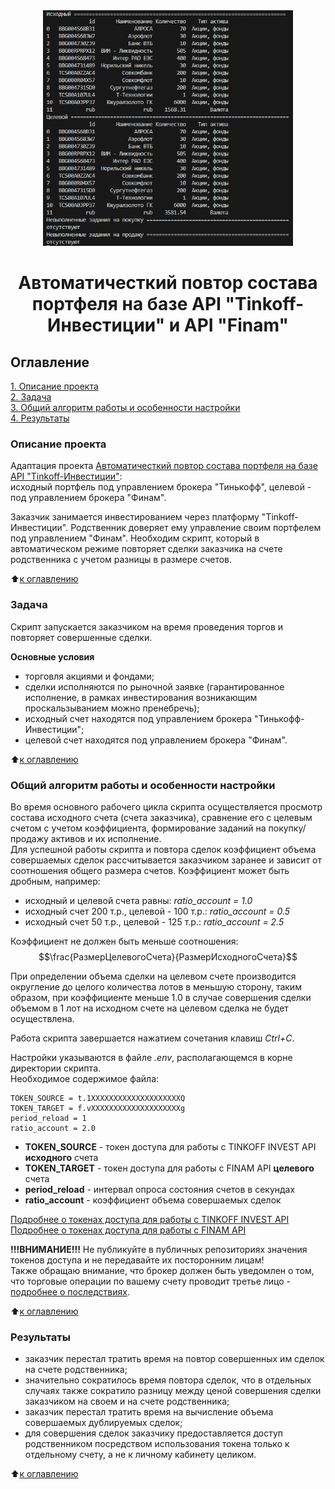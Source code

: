 <center><img src = https://github.com/al-ogr/Tinkoff-auto-following/blob/main/img/img0.png alt="drawing" style="width:400px;"></center>

# <center>Автоматичесткий повтор состава портфеля на базе API "Tinkoff-Инвестиции" и API "Finam"</center>

## Оглавление  
[1. Описание проекта](README.md#Описание-проекта)  
[2. Задача](README.md#Задача)  
[3. Общий алгоритм работы и особенности настройки](README.md#Общий-алгоритм-работы-и-особенности-настройки)  
[4. Результаты](README.md#Результаты)

### Описание проекта
Адаптация проекта [Автоматичесткий повтор состава портфеля на базе API "Tinkoff-Инвестиции"](https://github.com/al-ogr/Tinkoff-auto-following):  
исходный портфель под управлением брокера "Тинькофф", целевой - под управлением брокера "Финам".

Заказчик занимается инвестированием через платформу "Tinkoff-Инвестиции". Родственник доверяет ему управление своим портфелем под управлением "Финам". Необходим скрипт, который в автоматическом режиме повторяет сделки заказчика на счете родственника с учетом разницы в размере счетов.

:arrow_up:[к оглавлению](README.md#Оглавление)

### Задача   
Скрипт запускается заказчиком на время проведения торгов и повторяет совершенные сделки.

**Основные условия**     
- торговля акциями и фондами;
- сделки исполняются по рыночной заявке (гарантированное исполнение, в рамках инвестирования возникающим проскальзыванием можно пренебречь);
- исходный счет находятся под управлением брокера "Тинькофф-Инвестиции";
- целевой счет находятся под управлением брокера "Финам".

:arrow_up:[к оглавлению](README.md#Оглавление)

### Общий алгоритм работы и особенности настройки
Во время основного рабочего цикла скрипта осуществляется просмотр состава исходного счета (счета заказчика), сравнение его с целевым счетом с учетом коэффициента, формирование заданий на покупку/продажу активов и их исполнение.  
Для успешной работы скрипта и повтора сделок коэффициент объема совершаемых сделок рассчитывается заказчиком заранее и зависит от соотношения общего размера счетов. Коэффициент может быть дробным, например:
- исходный и целевой счета равны: *ratio_account = 1.0*
- исходный счет 200 т.р., целевой - 100 т.р.: *ratio_account = 0.5*
- исходный счет 50 т.р., целевой - 125 т.р.: *ratio_account = 2.5* 

Коэффициент не должен быть меньше соотношения:  
 $$\frac{РазмерЦелевогоСчета}{РазмерИсходногоСчета}$$
   
При определении объема сделки на целевом счете производится округление до целого количества лотов в меньшую сторону, таким образом, при коэффициенте меньше 1.0 в случае совершения сделки объемом в 1 лот на исходном счете на целевом сделка не будет осуществлена.

Работа скрипта завершается нажатием сочетания клавиш *Ctrl+C*.

Настройки указываются в файле *.env*, располагающемся в корне директории скрипта.  
Необходимое содержимое файла:
```
TOKEN_SOURCE = t.1XXXXXXXXXXXXXXXXXXXXQ
TOKEN_TARGET = f.vXXXXXXXXXXXXXXXXXXXXg
period_reload = 1
ratio_account = 2.0
```
- **TOKEN_SOURCE** - токен доступа для работы с TINKOFF INVEST API **исходного** счета
- **TOKEN_TARGET** - токен доступа для работы с FINAM API **целевого** счета
- **period_reload** - интервал опроса состояния счетов в секундах
- **ratio_account** - коэффициент объема совершаемых сделок

[Подробнее о токенах доступа для работы с TINKOFF INVEST API](https://tinkoff.github.io/investAPI/token/)
[Подробнее о токенах доступа для работы с FINAM API](https://github.com/cia76/FinamPy/blob/master/Config.py)

**!!!ВНИМАНИЕ!!!** Не публикуйте в публичных репозиториях значения токенов доступа и не передавайте их посторонним лицам!  
Также обращаю внимание, что брокер должен быть уведомлен о том, что торговые операции по вашему счету проводит третье лицо -  [подробнее о последствиях](https://journal.tinkoff.ru/ask/schet-zheni-investor-ya/).
  
:arrow_up:[к оглавлению](README.md#Оглавление)

### Результаты  
- заказчик перестал тратить время на повтор совершенных им сделок на счете родственника;
- значительно сократилось время повтора сделок, что в отдельных случаях также сократило разницу между ценой совершения сделки заказчиком на своем и на счете родственника;
- заказчик перестал тратить время на вычисление объема совершаемых дублируемых сделок;
- для совершения сделок заказчику предоставляется доступ родственником посредством использования токена только к отдельному счету, а не к личному кабинету целиком.

:arrow_up:[к оглавлению](README.md#Оглавление)